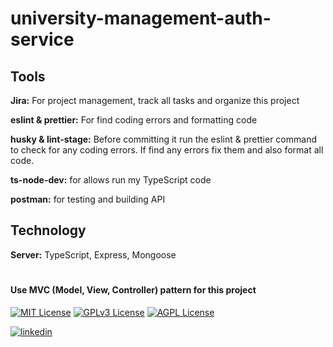 # university-management-auth-service

## Tools
**Jira:** For project management, track all tasks and organize this project 

**eslint & prettier:** For find coding errors and formatting code

**husky & lint-stage:** Before committing it run the eslint & prettier command to check for any coding errors. If find any errors fix them and also format all code.

**ts-node-dev:** for allows run my TypeScript code

**postman:** for testing and building API

## Technology
**Server:** TypeScript, Express, Mongoose

#
#### Use MVC (Model, View, Controller) pattern for this project

[![MIT License](https://img.shields.io/badge/License-MIT-green.svg)](https://choosealicense.com/licenses/mit/)
[![GPLv3 License](https://img.shields.io/badge/License-GPL%20v3-yellow.svg)](https://opensource.org/licenses/)
[![AGPL License](https://img.shields.io/badge/license-AGPL-blue.svg)](http://www.gnu.org/licenses/agpl-3.0)


[![linkedin](https://img.shields.io/badge/linkedin-0A66C2?style=for-the-badge&logo=linkedin&logoColor=white)](https://www.linkedin.com/in/reazul7/)
